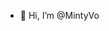 - 👋 Hi, I’m @MintyVo

<!---
MintyVo/MintyVo is a ✨ special ✨ repository because its `README.md` (this file) appears on your GitHub profile.
You can click the Preview link to take a look at your changes.
--->
